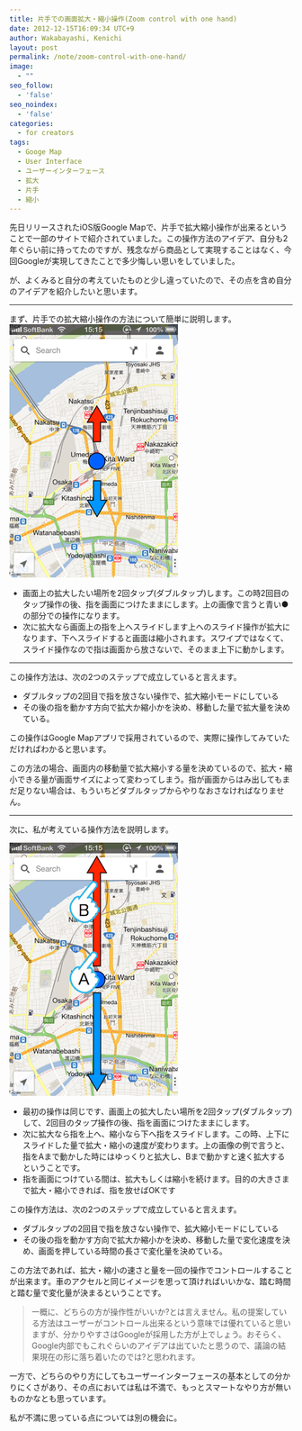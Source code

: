 ```yaml
---
title: 片手での画面拡大・縮小操作(Zoom control with one hand)
date: 2012-12-15T16:09:34 UTC+9
author: Wakabayashi, Kenichi
layout: post
permalink: /note/zoom-control-with-one-hand/
image:
  - ""
seo_follow:
  - 'false'
seo_noindex:
  - 'false'
categories:
  - for creators
tags:
  - Googe Map
  - User Interface
  - ユーザーインターフェース
  - 拡大
  - 片手
  - 縮小
---
```

先日リリースされたiOS版Google Mapで、片手で拡大縮小操作が出来るということで一部のサイトで紹介されていました。この操作方法のアイデア、自分も2年ぐらい前に持ってたのですが、残念ながら商品として実現することはなく、今回Googleが実現してきたことで多少悔しい思いをしていました。

が、よくみると自分の考えていたものと少し違っていたので、その点を含め自分のアイデアを紹介したいと思います。
- - -
まず、片手での拡大縮小操作の方法について簡単に説明します。
![片手で画面拡大縮小](/assets/images/2012/12/1.png)

- 画面上の拡大したい場所を2回タップ(ダブルタップ)します。この時2回目のタップ操作の後、指を画面につけたままにします。上の画像で言うと青い●の部分での操作になります。
- 次に拡大なら画面上の指を上へスライドします上へのスライド操作が拡大になります、下へスライドすると画面は縮小されます。スワイプではなくて、スライド操作なので指は画面から放さないで、そのまま上下に動かします。

- - -
この操作方法は、次の2つのステップで成立していると言えます。

- ダブルタップの2回目で指を放さない操作で、拡大縮小モードにしている
- その後の指を動かす方向で拡大か縮小かを決め、移動した量で拡大量を決めている。

この操作はGoogle Mapアプリで採用されているので、実際に操作してみていただければわかると思います。

この方法の場合、画面内の移動量で拡大縮小する量を決めているので、拡大・縮小できる量が画面サイズによって変わってしまう。指が画面からはみ出してもまだ足りない場合は、もういちどダブルタップからやりなおさなければなりません。
- - -
次に、私が考えている操作方法を説明します。

![片手で画面拡大・縮小](/assets/images/2012/12/2.png)

- 最初の操作は同じです、画面上の拡大したい場所を2回タップ(ダブルタップ)して、2回目のタップ操作の後、指を画面につけたままにします。
- 次に拡大なら指を上へ、縮小なら下へ指をスライドします。この時、上下にスライドした量で拡大・縮小の速度が変わります。上の画像の例で言うと、指をAまで動かした時にはゆっくりと拡大し、Bまで動かすと速く拡大するということです。
- 指を画面につけている間は、拡大もしくは縮小を続けます。目的の大きさまで拡大・縮小できれば、指を放せばOKです

この操作方法は、次の2つのステップで成立していると言えます。

- ダブルタップの2回目で指を放さない操作で、拡大縮小モードにしている
- その後の指を動かす方向で拡大か縮小かを決め、移動した量で変化速度を決め、画面を押している時間の長さで変化量を決めている。

この方法であれば、拡大・縮小の速さと量を一回の操作でコントロールすることが出来ます。車のアクセルと同じイメージを思って頂ければいいかな、踏む時間と踏む量で変化量が決まるということです。

> 一概に、どちらの方が操作性がいいか?とは言えません。私の提案している方法はユーザーがコントロール出来るという意味では優れていると思いますが、分かりやすさはGoogleが採用した方が上でしょう。おそらく、Google内部でもこれぐらいのアイデアは出ていたと思うので、議論の結果現在の形に落ち着いたのでは?と思われます。

一方で、どちらのやり方にしてもユーザーインターフェースの基本としての分かりにくさがあり、その点においては私は不満で、もっとスマートなやり方が無いものかなとも思っています。

私が不満に思っている点については別の機会に。